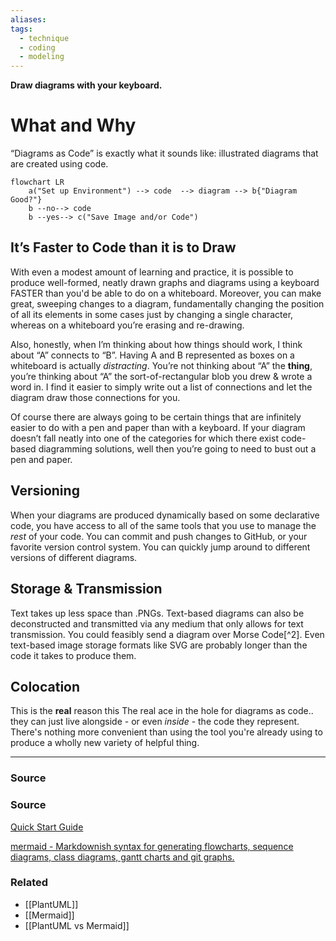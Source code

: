 ```yaml
---
aliases: 
tags:
  - technique
  - coding
  - modeling
---
```

**Draw diagrams with your keyboard.**

# What and Why

“Diagrams as Code” is exactly what it sounds like: illustrated diagrams that are created using code.

```mermaid
flowchart LR
	a("Set up Environment") -->	code  --> diagram --> b{"Diagram Good?"}
	b --no--> code
	b --yes--> c("Save Image and/or Code")
```

## It’s Faster to Code than it is to Draw

With even a modest amount of learning and practice, it is possible to produce well-formed, neatly drawn graphs and diagrams using a keyboard FASTER than you'd be able to do on a whiteboard. Moreover, you can make great, sweeping changes to a diagram, fundamentally changing the position of all its elements in some cases just by changing a single character, whereas on a whiteboard you’re erasing and re-drawing.

Also, honestly, when I’m thinking about how things should work, I think about “A” connects to “B”. Having A and B represented as boxes on a whiteboard is actually *distracting*. You’re not thinking about “A” the **thing**, you’re thinking about “A” the sort-of-rectangular blob you drew & wrote a word in. I find it easier to simply write out a list of connections and let the diagram draw those connections for you.

Of course there are always going to be certain things that are infinitely easier to do with a pen and paper than with a keyboard. If your diagram doesn’t fall neatly into one of the categories for which there exist code-based diagramming solutions, well then you’re going to need to bust out a pen and paper.

## Versioning

When your diagrams are produced dynamically based on some declarative code, you have access to all of the same tools that you use to manage the *rest* of your code. You can commit and push changes to GitHub, or your favorite version control system. You can quickly jump around to different versions of different diagrams.

## Storage & Transmission

Text takes up less space than .PNGs. Text-based diagrams can also be deconstructed and transmitted via any medium that only allows for text transmission. You could feasibly send a diagram over Morse Code[^2]. Even text-based image storage formats like SVG are probably longer than the code it takes to produce them. 

## Colocation

This is the **real** reason this The real ace in the hole for diagrams as code.. they can just live alongside - or even *inside* - the code they represent. There's nothing more convenient than using the tool you're already using to produce a wholly new variety of helpful thing.

---

### Source

### Source

[Quick Start Guide](https://plantuml.com/starting)

[mermaid - Markdownish syntax for generating flowcharts, sequence diagrams, class diagrams, gantt charts and git graphs.](https://mermaid-js.github.io/mermaid/#/n00b-gettingStarted)

### Related
- [[PlantUML]] 
- [[Mermaid]] 
- [[PlantUML vs Mermaid]]